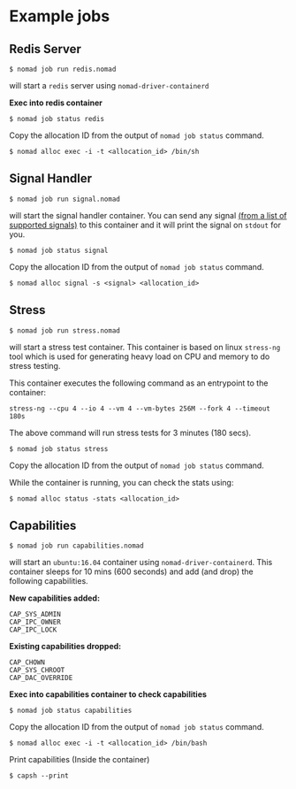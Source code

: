 Example jobs
======

## Redis Server

```
$ nomad job run redis.nomad
```
will start a `redis` server using `nomad-driver-containerd`

**Exec into redis container**

```
$ nomad job status redis
```
Copy the allocation ID from the output of `nomad job status` command.

```
$ nomad alloc exec -i -t <allocation_id> /bin/sh
```

## Signal Handler

```
$ nomad job run signal.nomad
```
will start the signal handler container. You can send any signal
[(from a list of supported signals)](https://github.com/hashicorp/consul-template/blob/master/signals/signals_unix.go)
to this container and it will print the signal on `stdout` for you.

```
$ nomad job status signal
```
Copy the allocation ID from the output of `nomad job status` command.

```
$ nomad alloc signal -s <signal> <allocation_id>
```

## Stress

```
$ nomad job run stress.nomad
```
will start a stress test container. This container is based on linux `stress-ng` tool which is used for generating
heavy load on CPU and memory to do stress testing.

This container executes the following command as an entrypoint to the container:
```
stress-ng --cpu 4 --io 4 --vm 4 --vm-bytes 256M --fork 4 --timeout 180s
```
The above command will run stress tests for 3 minutes (180 secs).

```
$ nomad job status stress
```
Copy the allocation ID from the output of `nomad job status` command.

While the container is running, you can check the stats using:
```
$ nomad alloc status -stats <allocation_id>
```

## Capabilities

```
$ nomad job run capabilities.nomad
```
will start an `ubuntu:16.04` container using `nomad-driver-containerd`.
This container sleeps for 10 mins (600 seconds) and add (and drop) the following capabilities.

**New capabilities added:**
```
CAP_SYS_ADMIN
CAP_IPC_OWNER
CAP_IPC_LOCK
```
**Existing capabilities dropped:**
```
CAP_CHOWN
CAP_SYS_CHROOT
CAP_DAC_OVERRIDE
```
**Exec into capabilities container to check capabilities**

```
$ nomad job status capabilities
```
Copy the allocation ID from the output of `nomad job status` command.

```
$ nomad alloc exec -i -t <allocation_id> /bin/bash
```
Print capabilities (Inside the container)
```
$ capsh --print
```
